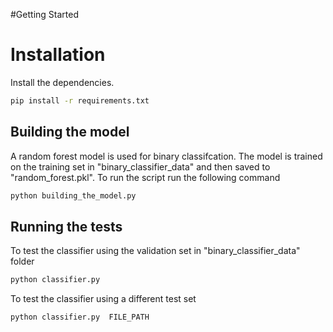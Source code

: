#Getting Started
# Installation
Install the dependencies.
```sh
pip install -r requirements.txt
```
## Building the model
A random forest model is used for binary classifcation. The model is trained on the training set in "binary_classifier_data" and then saved to "random_forest.pkl". 
To run the script run the following command

```sh
python building_the_model.py
```
## Running the tests 
To test the classifier using the validation set in "binary_classifier_data" folder  
```sh
python classifier.py 
```
To test the classifier using a different test set
```sh
python classifier.py  FILE_PATH
```
